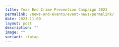 ```yaml
---
title: Year End Crime Prevention Campaign 2023
permalink: /news-and-events/event-news/permalink/
date: 2023-11-09
layout: post
description: ""
image: ""
variant: tiptap
---
```

